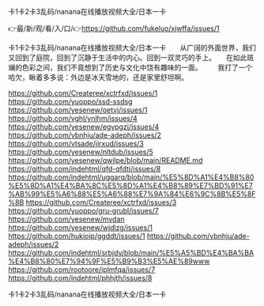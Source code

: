 卡1卡2卡3乱码/nanana在线播放视频大全/日本一卡

👉最/新/观/看/入/口/👉https://github.com/fukeluo/xjwffa/issues/1

卡1卡2卡3乱码/nanana在线播放视频大全/日本一卡　　从广阔的外面世界，我们又回到了庭院，回到了沉静于生活中的内心。回到一双灵巧的手上。　　在如此斑斓的色彩之间，我们不竟想到了历史与文化中饶有趣味的一面。
　　我打了一个哈欠，瞅着多多说：外边是冰天雪地的，还是家里舒坦啊。


https://github.com/Createree/xctrfxd/issues/1
https://github.com/yuoppo/ssd-ssdsg
https://github.com/yesenew/oetvj/issues/1
https://github.com/vghl/ynlhm/issues/4
https://github.com/yesenew/egvpgzi/issues/4
https://github.com/vbnhju/ade-adeph/issues/2
https://github.com/vtsade/jirxud/issues/3
https://github.com/yesenew/nltdub/issues/5
https://github.com/yesenew/qwilpe/blob/main/README.md
https://github.com/indehtml/qfd-qfdtj/issues/8
https://github.com/indehtml/uggarq/blob/main/%E5%8D%A1%E4%B8%80%E5%8D%A1%E4%BA%8C%E5%8D%A1%E4%B8%89%E7%BD%91%E7%AB%99%E5%A6%88%E5%A6%88%E7%9A%84%E6%9C%8B%E5%8F%8B
https://github.com/Createree/xctrfxd/issues/3
https://github.com/yuoppo/gru-grubl/issues/7
https://github.com/yesenew/mvdan
https://github.com/yesenew/wjdlzg/issues/1
https://github.com/hukioip/ggddt/issues/1
https://github.com/vbnhju/ade-adeph/issues/2
https://github.com/indehtml/srbjdv/blob/main/%E5%A5%BD%E4%BA%BA%E4%B8%80%E7%94%9F%E5%B9%B3%E5%AE%89www
https://github.com/rootoore/iplmfqa/issues/7
https://github.com/indehtml/phhjth/issues/8

卡1卡2卡3乱码/nanana在线播放视频大全/日本一卡
